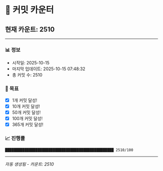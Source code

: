 # 🔢 커밋 카운터

## 현재 카운트: 2510

---

### 📊 정보
- 시작일: 2025-10-15
- 마지막 업데이트: 2025-10-15 07:48:32
- 총 커밋 수: 2510

### 🎯 목표
- [x] 1개 커밋 달성!
- [x] 10개 커밋 달성!
- [x] 50개 커밋 달성!
- [x] 100개 커밋 달성!
- [x] 365개 커밋 달성!

### 📈 진행률
```
██████████████████████████████████████████████████ 2510/100
```

---
*자동 생성됨 - 카운트: 2510*
